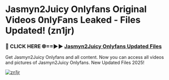 # Jasmyn2Juicy Onlyfans Original Videos 0nlyFans Leaked - Files Updated! (zn1jr)

<h3>🔴 CLICK HERE 🌐==►► <a href="https://tinyurl.com/ehrbuxhb" rel="nofollow">Jasmyn2Juicy Onlyfans Updated Files</a></h3>

Get Jasmyn2Juicy Onlyfans and all content. Now you can access all videos and pictures of Jasmyn2Juicy Onlyfans. New Updated Files 2025!

[![zn1jr](https://i.imgur.com/lVYEuWS.gif)](https://tinyurl.com/ehrbuxhb)
